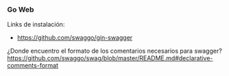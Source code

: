 ### Go Web 

Links de instalación:
* https://github.com/swaggo/gin-swagger



¿Donde encuentro el formato de los comentarios necesarios para swagger?
https://github.com/swaggo/swag/blob/master/README.md#declarative-comments-format

